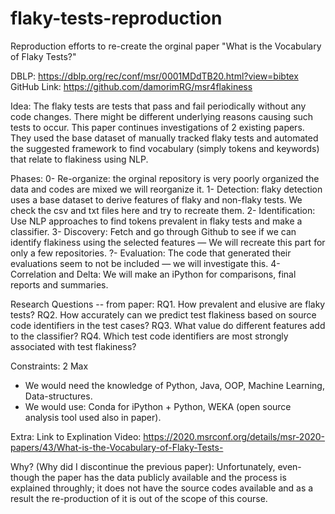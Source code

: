 # flaky-tests-reproduction
Reproduction efforts to re-create the orginal paper "What is the Vocabulary of Flaky Tests?"


DBLP: https://dblp.org/rec/conf/msr/0001MDdTB20.html?view=bibtex
GitHub Link: https://github.com/damorimRG/msr4flakiness
 
Idea:
The flaky tests are tests that pass and fail periodically without any code changes. There might be different underlying reasons causing such tests to occur. This paper continues investigations of 2 existing papers. They used the base dataset of manually tracked flaky tests and automated the suggested framework to find vocabulary (simply tokens and keywords) that relate to flakiness using NLP. 
 
Phases: 
0- Re-organize: the orginal repository is very poorly organized the data and codes are mixed we will reorganize it.
1- Detection: flaky detection uses a base dataset to derive features of flaky and non-flaky tests. We check the csv and txt files here and try to recreate them.
2- Identification: Use NLP approaches to find tokens prevalent in flaky tests and make a classifier.
3- Discovery: Fetch and go through Github to see if we can identify flakiness using the selected features — We will recreate this part for only a few repositories.
?- Evaluation: The code that generated their evaluations seem to not be included — we will investigate this.
4- Correlation and Delta: We will make an iPython for comparisons, final reports and summaries.
 
Research Questions -- from paper:
RQ1. How prevalent and elusive are flaky tests?
RQ2. How accurately can we predict test flakiness based on source code identifiers in the test cases?
RQ3. What value do different features add to the classifier?
RQ4. Which test code identifiers are most strongly associated with test flakiness?
 
Constraints:
2 Max
+ We would need the  knowledge of Python, Java, OOP, Machine Learning, Data-structures.
+ We  would  use: Conda for iPython + Python, WEKA (open source analysis tool used also in paper).
 
Extra:
Link to Explination Video: https://2020.msrconf.org/details/msr-2020-papers/43/What-is-the-Vocabulary-of-Flaky-Tests-
 
Why? (Why did I discontinue the previous paper):
Unfortunately, even-though the paper has the data publicly available and the process is explained throughly; it does not have the source codes available and as a result the re-production of it is out of the scope of this course. 
